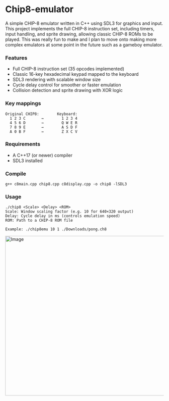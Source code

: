 # Chip8-emulator

A simple CHIP-8 emulator written in C++ using SDL3 for graphics and input.
This project implements the full CHIP-8 instruction set, including timers, input handling, and sprite drawing, allowing classic CHIP-8 ROMs to be played.
This was really fun to make and I plan to move onto making more complex emulators at some point in the future such as a gameboy emulator.


### Features
  * Full CHIP-8 instruction set (35 opcodes implemented)
  * Classic 16-key hexadecimal keypad mapped to the keyboard
  * SDL3 rendering with scalable window size
  * Cycle delay control for smoother or faster emulation
  * Collision detection and sprite drawing with XOR logic


### Key mappings
```
Original CHIP8:        Keyboard:
  1 2 3 C       →        1 2 3 4
  4 5 6 D       →        Q W E R
  7 8 9 E       →        A S D F
  A 0 B F       →        Z X C V
```

### Requirements

  * A C++17 (or newer) compiler
  * SDL3 installed

### Compile
```
g++ c8main.cpp chip8.cpp c8display.cpp -o chip8 -lSDL3
```

### Usage
```
./chip8 <Scale> <Delay> <ROM>
Scale: Window scaling factor (e.g. 10 for 640×320 output)
Delay: Cycle delay in ms (controls emulation speed)
ROM: Path to a CHIP-8 ROM file

Example: ./chip8emu 10 1 ./Downloads/pong.ch8
```

<img width="958" height="506" alt="Image" src="https://github.com/user-attachments/assets/244ec981-e1fe-4113-8332-b1bc9a8554c2" />

